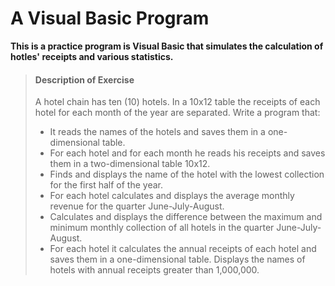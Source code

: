 # A Visual Basic Program

**This is a practice program is Visual Basic that simulates the calculation of hotles' receipts and various statistics.**

>#### Description of Exercise
>
>A hotel chain has ten (10) hotels. In a 10x12 table the receipts of each hotel for each month of the year are separated. Write a program that:
>
>* It reads the names of the hotels and saves them in a one-dimensional table.
>* For each hotel and for each month he reads his receipts and saves them in a two-dimensional table 10x12.
>* Finds and displays the name of the hotel with the lowest collection for the first half of the year.
>* For each hotel calculates and displays the average monthly revenue for the quarter June-July-August.
>* Calculates and displays the difference between the maximum and minimum monthly collection of all hotels in the quarter June-July-August.
>* For each hotel it calculates the annual receipts of each hotel and saves them in a one-dimensional table. Displays the names of hotels with annual receipts greater than 1,000,000.
>
